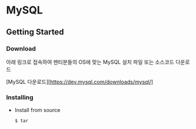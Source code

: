 # MySQL



## Getting Started



### Download

아래 링크로 접속하여 멘티분들의 OS에 맞는 MySQL 설치 파일 또는 소스코드 다운로드

[MySQL 다운로드][https://dev.mysql.com/downloads/mysql/]



### Installing

- Install from source

  ```bash
  $ tar 
  ```





